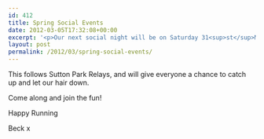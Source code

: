 ```yaml
---
id: 412
title: Spring Social Events
date: 2012-03-05T17:32:08+00:00
excerpt: '<p>Our next social night will be on Saturday 31<sup>st</sup>March 2012, at 8pm in The Strand <a href="http://strandpub.co.uk/" target="_blank" rel="nofollow">http://strandpub.co.uk</a></p>'
layout: post
permalink: /2012/03/spring-social-events/
---
```

This follows Sutton Park Relays, and will give everyone a chance to catch up and let our hair down.

Come along and join the fun! 

Happy Running 

Beck x